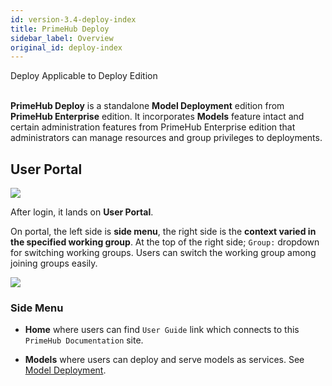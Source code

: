 ```yaml
---
id: version-3.4-deploy-index
title: PrimeHub Deploy
sidebar_label: Overview
original_id: deploy-index
---
```


<div class="label-sect">
  <div class="deploy-only tooltip">Deploy
    <span class="tooltiptext">Applicable to Deploy Edition</span>
  </div>
</div>
<br>

**PrimeHub Deploy** is a standalone **Model Deployment** edition from **PrimeHub Enterprise** edition. It incorporates **Models** feature intact and certain administration features from PrimeHub Enterprise edition that administrators can manage resources and group privileges to deployments.


## User Portal

![](assets/md_portal_v3.png)

After login, it lands on **User Portal**. 

On portal, the left side is **side menu**, the right side is the **context varied in the specified working group**. At the top of the right side; `Group:` dropdown for switching working groups. Users can switch the working group among joining groups easily.

![](assets/group_context.png)

### Side Menu

+ **Home** where users can find `User Guide` link which connects to this `PrimeHub Documentation` site.

+ **Models** where users can deploy and serve models as services. See [Model Deployment](model-deployment-feature).

